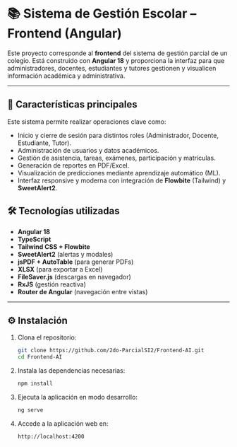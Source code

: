 # 📚 Sistema de Gestión Escolar – Frontend (Angular)

Este proyecto corresponde al **frontend** del sistema de gestión parcial de un colegio. Está construido con **Angular 18** y proporciona la interfaz para que administradores, docentes, estudiantes y tutores gestionen y visualicen información académica y administrativa.

---

## 🚀 Características principales

Este sistema permite realizar operaciones clave como:

- Inicio y cierre de sesión para distintos roles (Administrador, Docente, Estudiante, Tutor).
- Administración de usuarios y datos académicos.
- Gestión de asistencia, tareas, exámenes, participación y matrículas.
- Generación de reportes en PDF/Excel.
- Visualización de predicciones mediante aprendizaje automático (ML).
- Interfaz responsive y moderna con integración de **Flowbite** (Tailwind) y **SweetAlert2**.

## 🛠️ Tecnologías utilizadas

- **Angular 18**
- **TypeScript**
- **Tailwind CSS + Flowbite**
- **SweetAlert2** (alertas y modales)
- **jsPDF + AutoTable** (para generar PDFs)
- **XLSX** (para exportar a Excel)
- **FileSaver.js** (descargas en navegador)
- **RxJS** (gestión reactiva)
- **Router de Angular** (navegación entre vistas)

---

## ⚙️ Instalación

1. Clona el repositorio:
   ```bash
   git clone https://github.com/2do-ParcialSI2/Frontend-AI.git
   cd Frontend-AI
    ```
2. Instala las dependencias necesarias:
    ```bash
    npm install
    ```
3. Ejecuta la aplicación en modo desarrollo:
    ```bash
    ng serve
    ```
3. Accede a la aplicación web en:
    ```bash
    http://localhost:4200
    ```